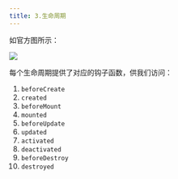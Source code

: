 ```yaml
---
title: 3.生命周期
---
```


如官方图所示：

![](https://cn.vuejs.org/images/lifecycle.png)

每个生命周期提供了对应的钩子函数，供我们访问：

1. `beforeCreate`
2. `created`
3. `beforeMount`
4. `mounted`
5. `beforeUpdate`
6. `updated`
7. `activated`
8. `deactivated`
9. `beforeDestroy`
10. `destroyed`

